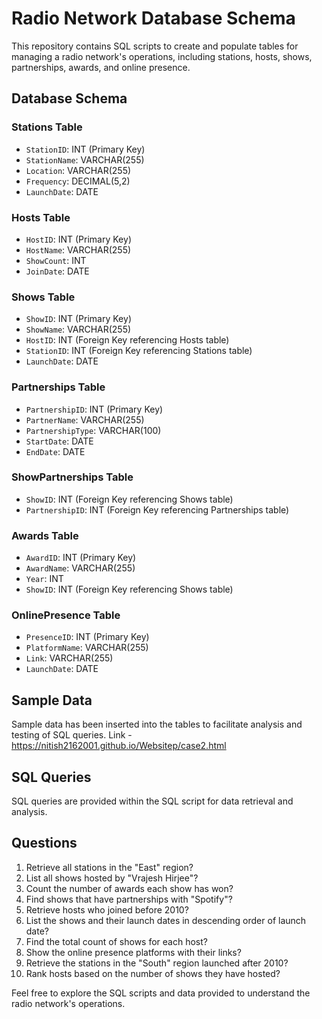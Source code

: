 # Radio Network Database Schema

This repository contains SQL scripts to create and populate tables for managing a radio network's operations, including stations, hosts, shows, partnerships, awards, and online presence.

## Database Schema

### Stations Table
- `StationID`: INT (Primary Key)
- `StationName`: VARCHAR(255)
- `Location`: VARCHAR(255)
- `Frequency`: DECIMAL(5,2)
- `LaunchDate`: DATE

### Hosts Table
- `HostID`: INT (Primary Key)
- `HostName`: VARCHAR(255)
- `ShowCount`: INT
- `JoinDate`: DATE

### Shows Table
- `ShowID`: INT (Primary Key)
- `ShowName`: VARCHAR(255)
- `HostID`: INT (Foreign Key referencing Hosts table)
- `StationID`: INT (Foreign Key referencing Stations table)
- `LaunchDate`: DATE

### Partnerships Table
- `PartnershipID`: INT (Primary Key)
- `PartnerName`: VARCHAR(255)
- `PartnershipType`: VARCHAR(100)
- `StartDate`: DATE
- `EndDate`: DATE

### ShowPartnerships Table
- `ShowID`: INT (Foreign Key referencing Shows table)
- `PartnershipID`: INT (Foreign Key referencing Partnerships table)

### Awards Table
- `AwardID`: INT (Primary Key)
- `AwardName`: VARCHAR(255)
- `Year`: INT
- `ShowID`: INT (Foreign Key referencing Shows table)

### OnlinePresence Table
- `PresenceID`: INT (Primary Key)
- `PlatformName`: VARCHAR(255)
- `Link`: VARCHAR(255)
- `LaunchDate`: DATE

## Sample Data

Sample data has been inserted into the tables to facilitate analysis and testing of SQL queries.
Link - https://nitish2162001.github.io/Websitep/case2.html

## SQL Queries

SQL queries are provided within the SQL script for data retrieval and analysis.

## Questions 

1) Retrieve all stations in the "East" region?
2) List all shows hosted by "Vrajesh Hirjee"?
3) Count the number of awards each show has won?
4) Find shows that have partnerships with "Spotify"?
5) Retrieve hosts who joined before 2010?
6) List the shows and their launch dates in descending order of launch date?
7) Find the total count of shows for each host?
8) Show the online presence platforms with their links?
9) Retrieve the stations in the "South" region launched after 2010?
10) Rank hosts based on the number of shows they have hosted?

Feel free to explore the SQL scripts and data provided to understand the radio network's operations.

